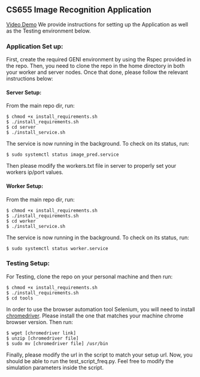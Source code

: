 ## CS655 Image Recognition Application

[Video Demo](https://www.youtube.com/watch?v=Z1jeqVj5-Lc)
We provide instructions for setting up the Application as well as the Testing environment below. 

### Application Set up: 
First, create the required GENI environment by using the Rspec provided in the repo. Then, you need to clone the repo in the home directory in both your worker and server nodes. Once that done, please follow the relevant instructions below: 

#### Server Setup: 

From the main repo dir, run: 

```console
$ chmod +x install_requirements.sh 
$ ./install_requirements.sh 
$ cd server 
$ ./install_service.sh 
```

The service is now running in the background. To check on its status, run: 

```console
$ sudo systemctl status image_pred.service
```

Then please modify the workers.txt file in server to properly set your workers ip/port values. 

#### Worker Setup: 

From the main repo dir, run: 

```console
$ chmod +x install_requirements.sh 
$ ./install_requirements.sh 
$ cd worker
$ ./install_service.sh 
```

The service is now running in the background. To check on its status, run: 

```console
$ sudo systemctl status worker.service
```

### Testing Setup: 

For Testing, clone the repo on your personal machine and then run: 

```console
$ chmod +x install_requirements.sh 
$ ./install_requirements.sh 
$ cd tools
```
In order to use the browser automation tool Selenium, you will need to install [chromedriver](https://chromedriver.chromium.org/downloads). Please install the one that matches your machine chrome browser version. Then run: 


```console
$ wget [chromedriver link]
$ unzip [chromedriver file]
$ sudo mv [chromedriver file] /usr/bin
```

Finally, please modify the url in the script to match your setup url. Now, you should be able to run the test_script_freq.py. Feel free to modify the simulation parameters inside the script. 


